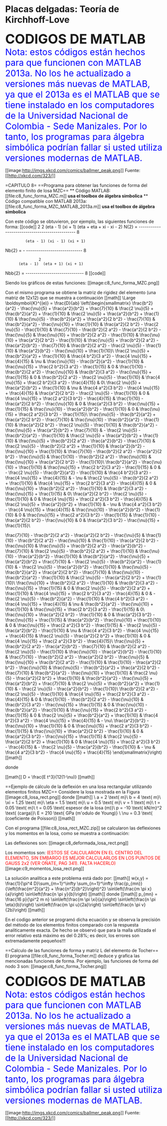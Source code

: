 # Placas delgadas: Teoría de Kirchhoff-Love

**<span style="font-size: 300%">CODIGOS DE MATLAB</span>**
<span style="color: #0000ff;
font-size: 200%;">Nota: estos códigos están hechos para que funcionen con MATLAB 2013a. No los he actualizado a versiones más nuevas de MATLAB, ya que el 2013a es el MATLAB que se tiene instalado en los computadores de la Universidad Nacional de Colombia - Sede Manizales. Por lo tanto, los programas para álgebra simbólica podrían fallar si usted utiliza versiones modernas de MATLAB.</span>

[[image:http://imgs.xkcd.com/comics/ballmer_peak.png]]
Fuente: [[http://xkcd.com/323/]]



=CAPITULO 8=
==Programa para obtener las funciones de forma del elemento finito de losa MZC==
** Código MATLAB: [[file:c8_func_forma_MZC.m]] **usa el toolbox de álgebra simbolica**
** Código compatible con MATLAB 2013a: [[file:c8_func_forma_MZC_MATLAB_2013a.m]] **usa el toolbox de álgebra simbolica**

Con este código se obtuvieron, por ejemplo, las siguientes funciones de forma:
[[code]]
                                  2           2
           (eta - 1) (xi + 1) (eta  + eta + xi  - xi - 2)
N{2}   =   ----------------------------------------------
                                  8


             (eta - 1) (xi - 1) (xi + 1)
Nb{2}  =   - ----------------------------
                          8        

                   2
          (eta - 1)  (eta + 1) (xi + 1)
Nbb{2} =  -----------------------------
                        8
[[code]]

Siendo los gráficos de estas funciones:
[[image:c8_func_forma_MZC.png]]

Con el mismo programa se obtiene la matriz de rigidez del elemento (una matriz de 12x12) que se muestra a continuación
[[math]]
\Large
\boldsymbol{K}^{(e)} = \frac{D}{ab}
\left(\begin{smallmatrix}
\frac{b^2}{a^2} - \frac{\nu}{5} + \frac{a^2}{b^2} + \frac{7}{10} & \frac{2 \nu}{5} + \frac{b^2}{a^2} + \frac{1}{10} & \frac{2 \nu}{5} + \frac{a^2}{b^2} + \frac{1}{10} & \frac{\nu}{5} - \frac{b^2}{a^2} + \frac{a^2}{2 b^2} - \frac{7}{10} & \frac{b^2}{a^2} - \frac{\nu}{10} + \frac{1}{10} & \frac{a^2}{2 b^2} - \frac{2 \nu}{5} - \frac{1}{10} & \frac{7}{10} - \frac{b^2}{2 a^2} - \frac{a^2}{2 b^2} - \frac{\nu}{5} & \frac{\nu}{10} + \frac{b^2}{2 a^2} - \frac{1}{10} & \frac{\nu}{10} + \frac{a^2}{2 b^2} - \frac{1}{10} & \frac{\nu}{5} + \frac{b^2}{2 a^2} - \frac{a^2}{b^2} - \frac{7}{10} & \frac{b^2}{2 a^2} - \frac{2 \nu}{5} - \frac{1}{10} & \frac{a^2}{b^2} - \frac{\nu}{10} + \frac{1}{10}\\
\frac{2 \nu}{5} + \frac{b^2}{a^2} + \frac{1}{10} & \frac{4 b^2}{3 a^2} - \frac{4 \nu}{15} + \frac{4}{15} & \nu & \frac{\nu}{10} - \frac{b^2}{a^2} - \frac{1}{10} & \frac{\nu}{15} + \frac{2 b^2}{3 a^2} - \frac{1}{15} & 0 & \frac{1}{10} - \frac{b^2}{2 a^2} - \frac{\nu}{10} & \frac{b^2}{3 a^2} - \frac{\nu}{15} + \frac{1}{15} & 0 & \frac{b^2}{2 a^2} - \frac{2 \nu}{5} - \frac{1}{10} & \frac{4 \nu}{15} + \frac{2 b^2}{3 a^2} - \frac{4}{15} & 0\\
\frac{2 \nu}{5} + \frac{a^2}{b^2} + \frac{1}{10} & \nu & \frac{4 a^2}{3 b^2} - \frac{4 \nu}{15} + \frac{4}{15} & \frac{a^2}{2 b^2} - \frac{2 \nu}{5} - \frac{1}{10} & 0 & \frac{4 \nu}{15} + \frac{2 a^2}{3 b^2} - \frac{4}{15} & \frac{1}{10} - \frac{a^2}{2 b^2} - \frac{\nu}{10} & 0 & \frac{a^2}{3 b^2} - \frac{\nu}{15} + \frac{1}{15} & \frac{\nu}{10} - \frac{a^2}{b^2} - \frac{1}{10} & 0 & \frac{\nu}{15} + \frac{2 a^2}{3 b^2} - \frac{1}{15}\\
\frac{\nu}{5} - \frac{b^2}{a^2} + \frac{a^2}{2 b^2} - \frac{7}{10} & \frac{\nu}{10} - \frac{b^2}{a^2} - \frac{1}{10} & \frac{a^2}{2 b^2} - \frac{2 \nu}{5} - \frac{1}{10} & \frac{b^2}{a^2} - \frac{\nu}{5} + \frac{a^2}{b^2} + \frac{7}{10} &  - \frac{2 \nu}{5} - \frac{b^2}{a^2} - \frac{1}{10} & \frac{2 \nu}{5} + \frac{a^2}{b^2} + \frac{1}{10} & \frac{\nu}{5} + \frac{b^2}{2 a^2} - \frac{a^2}{b^2} - \frac{7}{10} & \frac{2 \nu}{5} - \frac{b^2}{2 a^2} + \frac{1}{10} & \frac{a^2}{b^2} - \frac{\nu}{10} + \frac{1}{10} & \frac{7}{10} - \frac{b^2}{2 a^2} - \frac{a^2}{2 b^2} - \frac{\nu}{5} & \frac{1}{10} - \frac{b^2}{2 a^2} - \frac{\nu}{10} & \frac{\nu}{10} + \frac{a^2}{2 b^2} - \frac{1}{10}\\
\frac{b^2}{a^2} - \frac{\nu}{10} + \frac{1}{10} & \frac{\nu}{15} + \frac{2 b^2}{3 a^2} - \frac{1}{15} & 0 &  - \frac{2 \nu}{5} - \frac{b^2}{a^2} - \frac{1}{10} & \frac{4 b^2}{3 a^2} - \frac{4 \nu}{15} + \frac{4}{15} & - \nu & \frac{2 \nu}{5} - \frac{b^2}{2 a^2} + \frac{1}{10} & \frac{4 \nu}{15} + \frac{2 b^2}{3 a^2} - \frac{4}{15} & 0 & \frac{\nu}{10} + \frac{b^2}{2 a^2} - \frac{1}{10} & \frac{b^2}{3 a^2} - \frac{\nu}{15} + \frac{1}{15} & 0\\
\frac{a^2}{2 b^2} - \frac{2 \nu}{5} - \frac{1}{10} & 0 & \frac{4 \nu}{15} + \frac{2 a^2}{3 b^2} - \frac{4}{15} & \frac{2 \nu}{5} + \frac{a^2}{b^2} + \frac{1}{10} & - \nu & \frac{4 a^2}{3 b^2} - \frac{4 \nu}{15} + \frac{4}{15} & \frac{\nu}{10} - \frac{a^2}{b^2} - \frac{1}{10} & 0 & \frac{\nu}{15} + \frac{2 a^2}{3 b^2} - \frac{1}{15} & \frac{1}{10} - \frac{a^2}{2 b^2} - \frac{\nu}{10} & 0 & \frac{a^2}{3 b^2} - \frac{\nu}{15} + \frac{1}{15}\\

\frac{7}{10} - \frac{b^2}{2 a^2} - \frac{a^2}{2 b^2} - \frac{\nu}{5} & \frac{1}{10} - \frac{b^2}{2 a^2} - \frac{\nu}{10} & \frac{1}{10} - \frac{a^2}{2 b^2} - \frac{\nu}{10} & \frac{\nu}{5} + \frac{b^2}{2 a^2} - \frac{a^2}{b^2} - \frac{7}{10} & \frac{2 \nu}{5} - \frac{b^2}{2 a^2} + \frac{1}{10} & \frac{\nu}{10} - \frac{a^2}{b^2} - \frac{1}{10} & \frac{b^2}{a^2} - \frac{\nu}{5} + \frac{a^2}{b^2} + \frac{7}{10} &  - \frac{2 \nu}{5} - \frac{b^2}{a^2} - \frac{1}{10} &  - \frac{2 \nu}{5} - \frac{a^2}{b^2} - \frac{1}{10} & \frac{\nu}{5} - \frac{b^2}{a^2} + \frac{a^2}{2 b^2} - \frac{7}{10} & \frac{\nu}{10} - \frac{b^2}{a^2} - \frac{1}{10} & \frac{2 \nu}{5} - \frac{a^2}{2 b^2} + \frac{1}{10}\\
\frac{\nu}{10} + \frac{b^2}{2 a^2} - \frac{1}{10} & \frac{b^2}{3 a^2} - \frac{\nu}{15} + \frac{1}{15} & 0 & \frac{2 \nu}{5} - \frac{b^2}{2 a^2} + \frac{1}{10} & \frac{4 \nu}{15} + \frac{2 b^2}{3 a^2} - \frac{4}{15} & 0 &  - \frac{2 \nu}{5} - \frac{b^2}{a^2} - \frac{1}{10} & \frac{4 b^2}{3 a^2} - \frac{4 \nu}{15} + \frac{4}{15} & \nu & \frac{b^2}{a^2} - \frac{\nu}{10} + \frac{1}{10} & \frac{\nu}{15} + \frac{2 b^2}{3 a^2} - \frac{1}{15} & 0\\
 \frac{\nu}{10} + \frac{a^2}{2 b^2} - \frac{1}{10} & 0 & \frac{a^2}{3 b^2} - \frac{\nu}{15} + \frac{1}{15} & \frac{a^2}{b^2} - \frac{\nu}{10} + \frac{1}{10} & 0 & \frac{\nu}{15} + \frac{2 a^2}{3 b^2} - \frac{1}{15} &  - \frac{2 \nu}{5} - \frac{a^2}{b^2} - \frac{1}{10} & \nu & \frac{4 a^2}{3 b^2} - \frac{4 \nu}{15} + \frac{4}{15} & \frac{2 \nu}{5} - \frac{a^2}{2 b^2} + \frac{1}{10} & 0 & \frac{4 \nu}{15} + \frac{2 a^2}{3 b^2} - \frac{4}{15}\\
 \frac{\nu}{5} + \frac{b^2}{2 a^2} - \frac{a^2}{b^2} - \frac{7}{10} & \frac{b^2}{2 a^2} - \frac{2 \nu}{5} - \frac{1}{10} & \frac{\nu}{10} - \frac{a^2}{b^2} - \frac{1}{10} & \frac{7}{10} - \frac{b^2}{2 a^2} - \frac{a^2}{2 b^2} - \frac{\nu}{5} & \frac{\nu}{10} + \frac{b^2}{2 a^2} - \frac{1}{10} & \frac{1}{10} - \frac{a^2}{2 b^2} - \frac{\nu}{10} & \frac{\nu}{5} - \frac{b^2}{a^2} + \frac{a^2}{2 b^2} - \frac{7}{10} & \frac{b^2}{a^2} - \frac{\nu}{10} + \frac{1}{10} & \frac{2 \nu}{5} - \frac{a^2}{2 b^2} + \frac{1}{10} & \frac{b^2}{a^2} - \frac{\nu}{5} + \frac{a^2}{b^2} + \frac{7}{10} & \frac{2 \nu}{5} + \frac{b^2}{a^2} + \frac{1}{10} &  - \frac{2 \nu}{5} - \frac{a^2}{b^2} - \frac{1}{10}\\
 \frac{b^2}{2 a^2} - \frac{2 \nu}{5} - \frac{1}{10} & \frac{4 \nu}{15} + \frac{2 b^2}{3 a^2} - \frac{4}{15} & 0 & \frac{1}{10} - \frac{b^2}{2 a^2} - \frac{\nu}{10} & \frac{b^2}{3 a^2} - \frac{\nu}{15} + \frac{1}{15} & 0 & \frac{\nu}{10} - \frac{b^2}{a^2} - \frac{1}{10} & \frac{\nu}{15} + \frac{2 b^2}{3 a^2} - \frac{1}{15} & 0 & \frac{2 \nu}{5} + \frac{b^2}{a^2} + \frac{1}{10} & \frac{4 b^2}{3 a^2} - \frac{4 \nu}{15} + \frac{4}{15} & - \nu\\
 \frac{a^2}{b^2} - \frac{\nu}{10} + \frac{1}{10} & 0 & \frac{\nu}{15} + \frac{2 a^2}{3 b^2} - \frac{1}{15} & \frac{\nu}{10} + \frac{a^2}{2 b^2} - \frac{1}{10} & 0 & \frac{a^2}{3 b^2} - \frac{\nu}{15} + \frac{1}{15} & \frac{2 \nu}{5} - \frac{a^2}{2 b^2} + \frac{1}{10} & 0 & \frac{4 \nu}{15} + \frac{2 a^2}{3 b^2} - \frac{4}{15} &  - \frac{2 \nu}{5} - \frac{a^2}{b^2} - \frac{1}{10} & - \nu & \frac{4 a^2}{3 b^2} - \frac{4 \nu}{15} + \frac{4}{15}
\end{smallmatrix}\right)
[[math]]

donde

[[math]]
D = \frac{E t^3}{12(1-\nu)}
[[math]]

==Ejemplo de cálculo de la deflexión en una losa rectangular utilizando elementos finitos MZC==
Considere la losa mostrada en la Figura
[[image:c8_losa_rect.png]]
donde 
[[math]]
\\
a = 2 \text{ m}\\
b = 4 \text{ m}\\
\xi = 1.25 \text{ m}\\
\eta = 1.5 \text{ m}\\
u = 0.5 \text{ m}\\
v = 1 \text{ m}\\
t = 0.05 \text{ m}\\
t  = 0.05 \text{ espesor de la losa (m)}\\
p  = -10 \text{ kN/m}^2 \text{ (carga)}\\
E = 210 \text{ GPa (m\'odulo de Young)} \\
\nu = 0.3 \text{ (coeficiente de Poisson)}
[[math]]

Con el programa [[file:c8_losa_rect_MZC.zip]] se calcularon las deflexiones y los momentos en la losa, como se muestra a continuación:

Las deflexiones son:
[[image:c8_deformada_losa_rect.png]]

Los momentos son: <span style="color: #ff0000;">(ESTOS SE CALCULARON EN EL CENTRO DEL ELEMENTO, SIN EMBARGO ES MEJOR CALCULARLOS EN LOS PUNTOS DE GAUSS 2x2 (VER OÑATE, PAG 341). FALTA HACERLO)</span>
[[image:c9_momentos_losa_rect.png]]

La solución analítica a este problema está dado por:
[[math]]
   w(x,y) = \frac{1}{\pi^4 D}\sum_{m=1}^\infty \sum_{n=1}^\infty
   \frac{p_{mn}}{\left(\frac{m^2}{a^2} + \frac{n^2}{b^2}\right)^2}
   \sin\left(\frac{m \pi x}{a}\right)
   \sin\left(\frac{n \pi y}{b}\right)
[[math]]
donde
[[math]]
   p_{mn} = \frac{16 p}{\pi^2 m n}
   \sin\left(\frac{m \pi \xi}{a}\right)
   \sin\left(\frac{n \pi \eta}{b}\right)
   \sin\left(\frac{m \pi u}{2a}\right)
   \sin\left(\frac{n \pi v}{2b}\right)
[[math]]

En el codigo anterior se programó dicha ecuación y se observa la precisión del método de los elementos finitos comparado con la respuesta analíticamente exacta. De hecho se observó que para la malla utilizada el error relativo está máximo es del 0.28%; es decir, los errores son extremadamente pequeños!!!


==Calculo de las funciones de forma y matriz L del elemento de Tocher==
El programa [[file:c8_func_forma_Tocher.m]] deduce y grafica las mencionadas funciones de forma. Por ejemplo, las funciones de forma del nodo 3 son:
[[image:c8_func_forma_Tocher.png]]


**<span style="font-size: 300%">CODIGOS DE MATLAB</span>**
<span style="color: #0000ff;
font-size: 200%;">Nota: estos códigos están hechos para que funcionen con MATLAB 2013a. No los he actualizado a versiones más nuevas de MATLAB, ya que el 2013a es el MATLAB que se tiene instalado en los computadores de la Universidad Nacional de Colombia - Sede Manizales. Por lo tanto, los programas para álgebra simbólica podrían fallar si usted utiliza versiones modernas de MATLAB.</span>

[[image:http://imgs.xkcd.com/comics/ballmer_peak.png]]
Fuente: [[http://xkcd.com/323/]]
